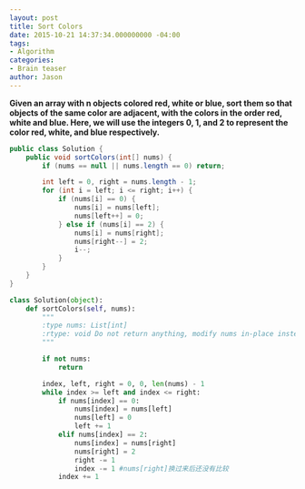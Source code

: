 ```yaml
---
layout: post
title: Sort Colors
date: 2015-10-21 14:37:34.000000000 -04:00
tags:
- Algorithm
categories:
- Brain teaser
author: Jason
---
```

**Given an array with n objects colored red, white or blue, sort them so that objects of the same color are adjacent, with the colors in the order red, white and blue. Here, we will use the integers 0, 1, and 2 to represent the color red, white, and blue respectively.**


``` java
public class Solution {
    public void sortColors(int[] nums) {
        if (nums == null || nums.length == 0) return;

        int left = 0, right = nums.length - 1;
        for (int i = left; i <= right; i++) {
            if (nums[i] == 0) {
                nums[i] = nums[left];
                nums[left++] = 0;
            } else if (nums[i] == 2) {
                nums[i] = nums[right];
                nums[right--] = 2;
                i--;
            }
        }
    }
}
```

``` python
class Solution(object):
    def sortColors(self, nums):
        """
        :type nums: List[int]
        :rtype: void Do not return anything, modify nums in-place instead.
        """

        if not nums:
            return

        index, left, right = 0, 0, len(nums) - 1
        while index >= left and index <= right:
            if nums[index] == 0:
                nums[index] = nums[left]
                nums[left] = 0
                left += 1
            elif nums[index] == 2:
                nums[index] = nums[right]
                nums[right] = 2
                right -= 1
                index -= 1 #nums[right]换过来后还没有比较
            index += 1
```
